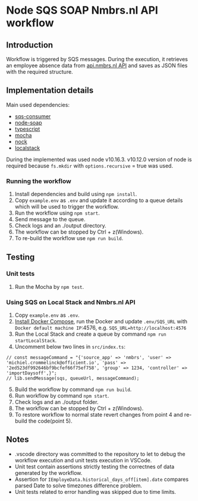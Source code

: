 # Node SQS SOAP Nmbrs.nl API workflow

## Introduction
Workflow is triggered by SQS messages. During the execution, it retrieves an employee absence data from [api.nmbrs.nl API](https://api.nmbrs.nl) and saves as JSON files with the required structure.

## Implementation details
Main used dependencies:
- [sqs-consumer](sqs-consumer)
- [node-soap](https://github.com/vpulim/node-soap)
- [typescript](https://www.typescriptlang.org)
- [mocha](https://mochajs.org)
- [nock](https://github.com/nock/nock)
- [localstack](https://github.com/localstack/localstack)

During the implemented was used node v10.16.3. v10.12.0 version of node is required because `fs.mkdir` with `options.recursive` = true was used.

### Running the workflow
1. Install dependencies and build using `npm install`.
2. Copy `example.env` as `.env` and update it according to a queue details which will be used to trigger the workflow.
3. Run the workflow using `npm start`.
3. Send message to the queue.
4. Check logs and an ./output directory.
5. The workflow can be stopped by Ctrl + z(Windows).
6. To re-build the workflow use `npm run build`.


## Testing
### Unit tests
1. Run the Mocha by `npm test`.

### Using SQS on Local Stack and Nmbrs.nl API
1. Copy `example.env` as `.env`.
2. [Install Docker Compose](https://docs.docker.com/compose/install/), run the Docker and update `.env/SQS_URL` with `Docker default machine IP`:4576, e.g. `SQS_URL=http://localhost:4576`
3. Run the Local Stack and create a queue by command `npm run startLocalStack`.
4. Uncomment below two lines in `src/index.ts`:
```
// const messageCommand = "{'source_app' => 'nmbrs', 'user' => 'michiel.crommelinck@officient.io', 'pass' => '2ed523df992646bf9bcfef66f75ef758', 'group' => 1234, 'controller' => 'importDaysoff',}";
// lib.sendMessage(sqs, queueUrl, messageCommand);
```
5. Build the workflow by command `npm run build`.
6. Run workflow by command `npm start`.
7. Check logs and an ./output folder.
8. The workflow can be stopped by Ctrl + z(Windows).
9. To restore workflow to normal state revert changes from point 4 and re-build the code(point 5).

## Notes
* .vscode directory was committed to the repository to let to debug the workflow execution and unit tests execution in VSCode.
* Unit test contain assertions strictly testing the correctnes of data generated by the workflow.
* Assertion for `IEmployeData.historical_days_off[item].date` compares parsed Date to solve timezones difference problem.
* Unit tests related to error handling was skipped due to time limits.